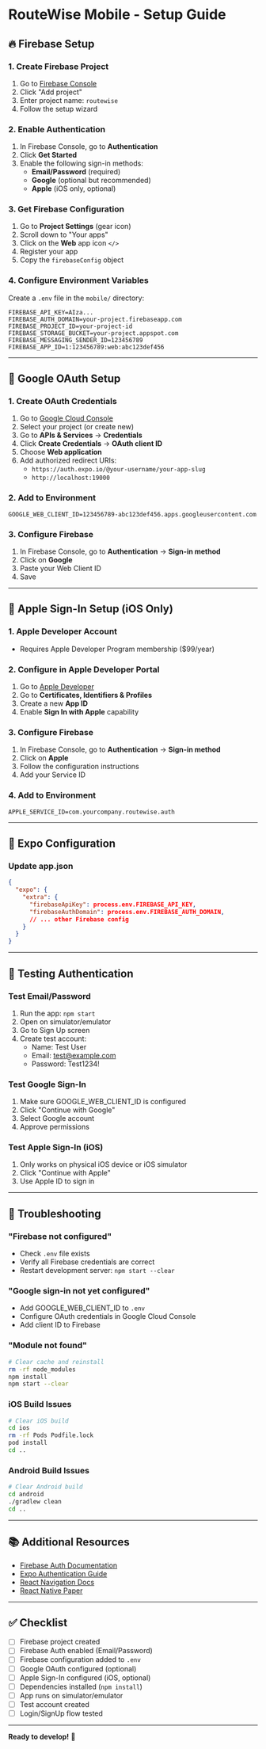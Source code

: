 # RouteWise Mobile - Setup Guide

## 🔥 Firebase Setup

### 1. Create Firebase Project

1. Go to [Firebase Console](https://console.firebase.google.com)
2. Click "Add project"
3. Enter project name: `routewise`
4. Follow the setup wizard

### 2. Enable Authentication

1. In Firebase Console, go to **Authentication**
2. Click **Get Started**
3. Enable the following sign-in methods:
   - **Email/Password** (required)
   - **Google** (optional but recommended)
   - **Apple** (iOS only, optional)

### 3. Get Firebase Configuration

1. Go to **Project Settings** (gear icon)
2. Scroll down to "Your apps"
3. Click on the **Web** app icon `</>`
4. Register your app
5. Copy the `firebaseConfig` object

### 4. Configure Environment Variables

Create a `.env` file in the `mobile/` directory:

```env
FIREBASE_API_KEY=AIza...
FIREBASE_AUTH_DOMAIN=your-project.firebaseapp.com
FIREBASE_PROJECT_ID=your-project-id
FIREBASE_STORAGE_BUCKET=your-project.appspot.com
FIREBASE_MESSAGING_SENDER_ID=123456789
FIREBASE_APP_ID=1:123456789:web:abc123def456
```

---

## 🔐 Google OAuth Setup

### 1. Create OAuth Credentials

1. Go to [Google Cloud Console](https://console.cloud.google.com)
2. Select your project (or create new)
3. Go to **APIs & Services** → **Credentials**
4. Click **Create Credentials** → **OAuth client ID**
5. Choose **Web application**
6. Add authorized redirect URIs:
   - `https://auth.expo.io/@your-username/your-app-slug`
   - `http://localhost:19000`

### 2. Add to Environment

```env
GOOGLE_WEB_CLIENT_ID=123456789-abc123def456.apps.googleusercontent.com
```

### 3. Configure Firebase

1. In Firebase Console, go to **Authentication** → **Sign-in method**
2. Click on **Google**
3. Paste your Web Client ID
4. Save

---

## 🍎 Apple Sign-In Setup (iOS Only)

### 1. Apple Developer Account

- Requires Apple Developer Program membership ($99/year)

### 2. Configure in Apple Developer Portal

1. Go to [Apple Developer](https://developer.apple.com)
2. Go to **Certificates, Identifiers & Profiles**
3. Create a new **App ID**
4. Enable **Sign In with Apple** capability

### 3. Configure Firebase

1. In Firebase Console, go to **Authentication** → **Sign-in method**
2. Click on **Apple**
3. Follow the configuration instructions
4. Add your Service ID

### 4. Add to Environment

```env
APPLE_SERVICE_ID=com.yourcompany.routewise.auth
```

---

## 📱 Expo Configuration

### Update app.json

```json
{
  "expo": {
    "extra": {
      "firebaseApiKey": process.env.FIREBASE_API_KEY,
      "firebaseAuthDomain": process.env.FIREBASE_AUTH_DOMAIN,
      // ... other Firebase config
    }
  }
}
```

---

## 🧪 Testing Authentication

### Test Email/Password

1. Run the app: `npm start`
2. Open on simulator/emulator
3. Go to Sign Up screen
4. Create test account:
   - Name: Test User
   - Email: test@example.com
   - Password: Test1234!

### Test Google Sign-In

1. Make sure GOOGLE_WEB_CLIENT_ID is configured
2. Click "Continue with Google"
3. Select Google account
4. Approve permissions

### Test Apple Sign-In (iOS)

1. Only works on physical iOS device or iOS simulator
2. Click "Continue with Apple"
3. Use Apple ID to sign in

---

## 🐛 Troubleshooting

### "Firebase not configured"

- Check `.env` file exists
- Verify all Firebase credentials are correct
- Restart development server: `npm start --clear`

### "Google sign-in not yet configured"

- Add GOOGLE_WEB_CLIENT_ID to `.env`
- Configure OAuth credentials in Google Cloud Console
- Add client ID to Firebase

### "Module not found"

```bash
# Clear cache and reinstall
rm -rf node_modules
npm install
npm start --clear
```

### iOS Build Issues

```bash
# Clear iOS build
cd ios
rm -rf Pods Podfile.lock
pod install
cd ..
```

### Android Build Issues

```bash
# Clear Android build
cd android
./gradlew clean
cd ..
```

---

## 📚 Additional Resources

- [Firebase Auth Documentation](https://firebase.google.com/docs/auth)
- [Expo Authentication Guide](https://docs.expo.dev/guides/authentication/)
- [React Navigation Docs](https://reactnavigation.org/docs/getting-started)
- [React Native Paper](https://callstack.github.io/react-native-paper/)

---

## ✅ Checklist

- [ ] Firebase project created
- [ ] Firebase Auth enabled (Email/Password)
- [ ] Firebase configuration added to `.env`
- [ ] Google OAuth configured (optional)
- [ ] Apple Sign-In configured (iOS, optional)
- [ ] Dependencies installed (`npm install`)
- [ ] App runs on simulator/emulator
- [ ] Test account created
- [ ] Login/SignUp flow tested

---

**Ready to develop!** 🚀
